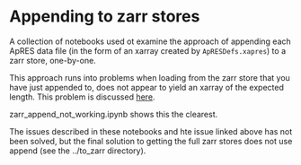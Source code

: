 # Appending to zarr stores

A collection of notebooks used ot examine the approach of appending each ApRES data file (in the form of an xarray created by `ApRESDefs.xapres`) to a zarr store, one-by-one. 

This approach runs into problems when loading from the zarr store that you have just appended to, does not appear to yield an xarray of the expected length. This problem is discussed [here](https://github.com/pydata/xarray/issues/5878). 

zarr_append_not_working.ipynb shows this the clearest. 

The issues described in these notebooks and hte issue linked above has not been solved, but the final solution to getting the full zarr stores does not use append (see the ../to_zarr directory). 